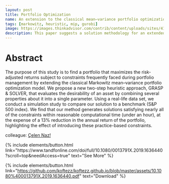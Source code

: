 ```yaml
---
layout: post
title: Portfolio Optimization
name: An extension to the classical mean–variance portfolio optimization model
tags: [markowitz, heuristic, mip, gurobi]
image: https://images.thinkadvisor.com/contrib/content/uploads/sites/415/2019/04/Markowitz_Harry_BW_MI.jpg
description: This paper suggests a solution methodology for an extended portfolio optimization 
---
```


# Abstract

The purpose of this study is to find a portfolio that maximizes the risk-adjusted returns subject to constraints frequently faced during portfolio management by extending the classical Markowitz mean–variance portfolio optimization model. We propose a new two-step heuristic approach, GRASP & SOLVER, that evaluates the desirability of an asset by combining several properties about it into a single parameter. Using a real-life data set, we conduct a simulation study to compare our solution to a benchmark (S&P 500 index). We find that our method generates solutions satisfying nearly all of the constraints within reasonable computational time (under an hour), at the expense of a 13% reduction in the annual return of the portfolio, highlighting the effect of introducing these practice-based constraints.

colleague: [Çelen Naz!](https://github.com/celennazotken)

<p class="text-center">
{% include elements/button.html link="https://www.tandfonline.com/doi/full/10.1080/0013791X.2019.1636440?scroll=top&needAccess=true" text="See More" %}
  
{% include elements/button.html link="https://github.com/koftezz/koftezz.github.io/blob/master/assets/10.1080%400013791X.2019.1636440.pdf" text="Download" %}
</p>
